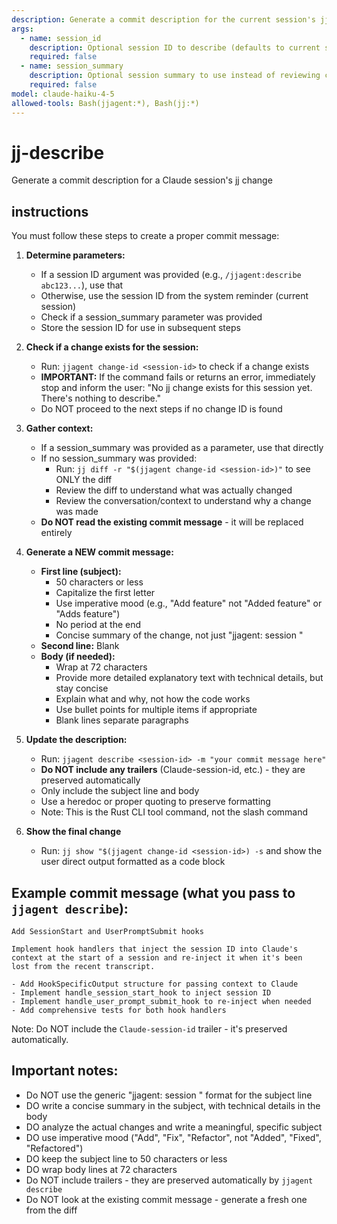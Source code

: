 ```yaml
---
description: Generate a commit description for the current session's jj change
args:
  - name: session_id
    description: Optional session ID to describe (defaults to current session)
    required: false
  - name: session_summary
    description: Optional session summary to use instead of reviewing context
    required: false
model: claude-haiku-4-5
allowed-tools: Bash(jjagent:*), Bash(jj:*)
---
```


# jj-describe

Generate a commit description for a Claude session's jj change

## instructions

You must follow these steps to create a proper commit message:

1. **Determine parameters:**
   - If a session ID argument was provided (e.g., `/jjagent:describe abc123...`), use that
   - Otherwise, use the session ID from the system reminder (current session)
   - Check if a session_summary parameter was provided
   - Store the session ID for use in subsequent steps

2. **Check if a change exists for the session:**
   - Run: `jjagent change-id <session-id>` to check if a change exists
   - **IMPORTANT:** If the command fails or returns an error, immediately stop and inform the user:
     "No jj change exists for this session yet. There's nothing to describe."
   - Do NOT proceed to the next steps if no change ID is found

3. **Gather context:**
   - If a session_summary was provided as a parameter, use that directly
   - If no session_summary was provided:
     - Run: `jj diff -r "$(jjagent change-id <session-id>)"` to see ONLY the diff
     - Review the diff to understand what was actually changed
     - Review the conversation/context to understand why a change was made
   - **Do NOT read the existing commit message** - it will be replaced entirely

4. **Generate a NEW commit message:**
   - **First line (subject):**
     - 50 characters or less
     - Capitalize the first letter
     - Use imperative mood (e.g., "Add feature" not "Added feature" or "Adds feature")
     - No period at the end
     - Concise summary of the change, not just "jjagent: session <id>"
   - **Second line:** Blank
   - **Body (if needed):**
     - Wrap at 72 characters
     - Provide more detailed explanatory text with technical details, but stay concise
     - Explain what and why, not how the code works
     - Use bullet points for multiple items if appropriate
     - Blank lines separate paragraphs

5. **Update the description:**
   - Run: `jjagent describe <session-id> -m "your commit message here"`
   - **Do NOT include any trailers** (Claude-session-id, etc.) - they are preserved automatically
   - Only include the subject line and body
   - Use a heredoc or proper quoting to preserve formatting
   - Note: This is the Rust CLI tool command, not the slash command

6. **Show the final change**
   - Run: `jj show "$(jjagent change-id <session-id>) -s` and show the user direct output formatted as a code block

## Example commit message (what you pass to `jjagent describe`):

```
Add SessionStart and UserPromptSubmit hooks

Implement hook handlers that inject the session ID into Claude's
context at the start of a session and re-inject it when it's been
lost from the recent transcript.

- Add HookSpecificOutput structure for passing context to Claude
- Implement handle_session_start_hook to inject session ID
- Implement handle_user_prompt_submit_hook to re-inject when needed
- Add comprehensive tests for both hook handlers
```

Note: Do NOT include the `Claude-session-id` trailer - it's preserved automatically.

## Important notes:

- Do NOT use the generic "jjagent: session <id>" format for the subject line
- DO write a concise summary in the subject, with technical details in the body
- DO analyze the actual changes and write a meaningful, specific subject
- DO use imperative mood ("Add", "Fix", "Refactor", not "Added", "Fixed", "Refactored")
- DO keep the subject line to 50 characters or less
- DO wrap body lines at 72 characters
- Do NOT include trailers - they are preserved automatically by `jjagent describe`
- Do NOT look at the existing commit message - generate a fresh one from the diff
